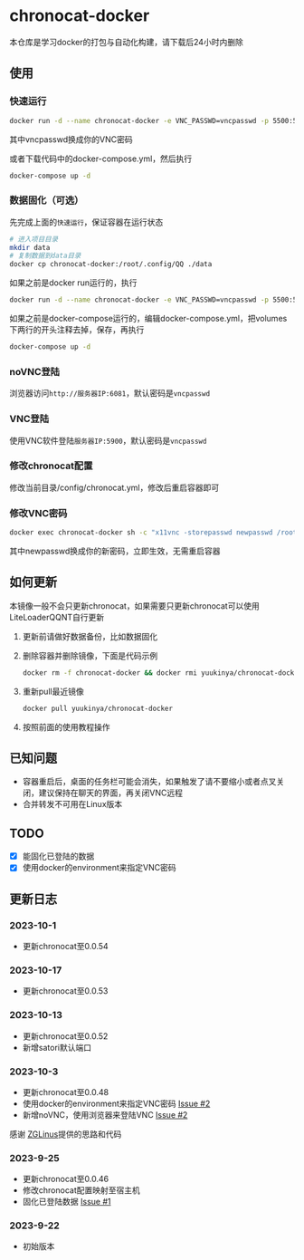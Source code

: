 # chronocat-docker

本仓库是学习docker的打包与自动化构建，请下载后24小时内删除

## 使用

### 快速运行

```bash
docker run -d --name chronocat-docker -e VNC_PASSWD=vncpasswd -p 5500:5500 -p 5900:5900 -p 6081:6081 -p 16530:16530 -v ${PWD}/config:/root/.chronocat/config yuukinya/chronocat-docker
```

其中vncpasswd换成你的VNC密码

或者下载代码中的docker-compose.yml，然后执行

```bash
docker-compose up -d
```

### 数据固化（可选）

先完成上面的`快速运行`，保证容器在运行状态

```bash
# 进入项目目录
mkdir data
# 复制数据到data目录
docker cp chronocat-docker:/root/.config/QQ ./data
```

如果之前是docker run运行的，执行

```bash
docker run -d --name chronocat-docker -e VNC_PASSWD=vncpasswd -p 5500:5500 -p 5900:5900 -p 6081:6081 -p 16530:16530 -v ${PWD}/config:/root/.chronocat/config -v ${PWD}/data/QQ:/root/.config/QQ yuukinya/chronocat-docker
```

如果之前是docker-compose运行的，编辑docker-compose.yml，把volumes下两行的开头注释去掉，保存，再执行

```bash
docker-compose up -d
```

### noVNC登陆

浏览器访问`http://服务器IP:6081`，默认密码是`vncpasswd`

### VNC登陆

使用VNC软件登陆`服务器IP:5900`，默认密码是`vncpasswd`

### 修改chronocat配置

修改当前目录/config/chronocat.yml，修改后重启容器即可

### 修改VNC密码

```bash
docker exec chronocat-docker sh -c "x11vnc -storepasswd newpasswd /root/.vnc/passwd"
```

其中newpasswd换成你的新密码，立即生效，无需重启容器

## 如何更新

本镜像一般不会只更新chronocat，如果需要只更新chronocat可以使用LiteLoaderQQNT自行更新

1. 更新前请做好数据备份，比如数据固化

2. 删除容器并删除镜像，下面是代码示例

   ```bash
   docker rm -f chronocat-docker && docker rmi yuukinya/chronocat-docker
   ```

3. 重新pull最近镜像

   ```bash
   docker pull yuukinya/chronocat-docker
   ```

4. 按照前面的使用教程操作

## 已知问题

- 容器重启后，桌面的任务栏可能会消失，如果触发了请不要缩小或者点叉关闭，建议保持在聊天的界面，再关闭VNC远程
- 合并转发不可用在Linux版本

## TODO

- [x] 能固化已登陆的数据
- [x] 使用docker的environment来指定VNC密码

## 更新日志

### 2023-10-1

- 更新chronocat至0.0.54

### 2023-10-17

- 更新chronocat至0.0.53

### 2023-10-13

- 更新chronocat至0.0.52
- 新增satori默认端口
### 2023-10-3

- 更新chronocat至0.0.48
- 使用docker的environment来指定VNC密码 [Issue #2](https://github.com/yuuki-nya/chronocat-docker/issues/2)
- 新增noVNC，使用浏览器来登陆VNC [Issue #2](https://github.com/yuuki-nya/chronocat-docker/issues/2)

感谢 [ZGLinus](https://github.com/ZGLinus)提供的思路和代码

### 2023-9-25

- 更新chronocat至0.0.46
- 修改chronocat配置映射至宿主机
- 固化已登陆数据 [Issue #1](https://github.com/yuuki-nya/chronocat-docker/issues/1)

### 2023-9-22

- 初始版本

